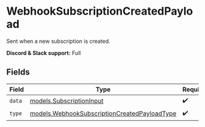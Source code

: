 # WebhookSubscriptionCreatedPayload

Sent when a new subscription is created.

**Discord & Slack support:** Full


## Fields

| Field                                                                                              | Type                                                                                               | Required                                                                                           | Description                                                                                        |
| -------------------------------------------------------------------------------------------------- | -------------------------------------------------------------------------------------------------- | -------------------------------------------------------------------------------------------------- | -------------------------------------------------------------------------------------------------- |
| `data`                                                                                             | [models.SubscriptionInput](../models/subscriptioninput.md)                                         | :heavy_check_mark:                                                                                 | N/A                                                                                                |
| `type`                                                                                             | [models.WebhookSubscriptionCreatedPayloadType](../models/webhooksubscriptioncreatedpayloadtype.md) | :heavy_check_mark:                                                                                 | N/A                                                                                                |